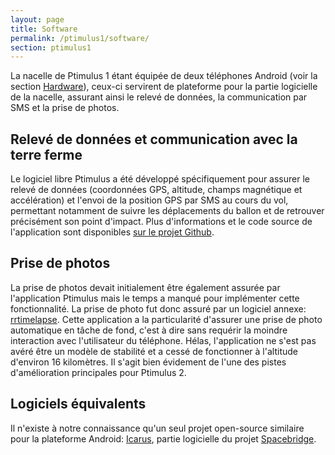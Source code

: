 ```yaml
---
layout: page
title: Software
permalink: /ptimulus1/software/
section: ptimulus1
---
```


La nacelle de Ptimulus 1 étant équipée de deux téléphones Android (voir la section [Hardware](/ptimulus1/hardware/)), ceux-ci servirent de plateforme pour la partie logicielle de la nacelle, assurant ainsi 
le relevé de données, la communication par SMS et la prise de photos.

## Relevé de données et communication avec la terre ferme
Le logiciel libre Ptimulus a été développé spécifiquement pour assurer le relevé de données (coordonnées GPS, altitude, champs magnétique et accélération) et l'envoi de la position GPS par SMS au cours du vol, permettant notamment de suivre les déplacements du ballon et de retrouver précisément son point d'impact. Plus d'informations et le code source de l'application sont disponibles <a href="https://github.com/NicolasFrd/Ptimulus">sur le projet Github</a>.

## Prise de photos

La prise de photos devait initialement être également assurée par l'application Ptimulus mais le temps a manqué pour implémenter cette fonctionnalité. 
La prise de photo fut donc assuré par un logiciel annexe: <a href="https://code.google.com/p/rrtimelapse/">rrtimelapse</a>.
Cette application a la particularité d'assurer une prise de photo automatique en tâche de fond, c'est à dire sans requérir la moindre interaction avec l'utilisateur du téléphone.
Hélas, l'application ne s'est pas avéré être un modèle de stabilité et a cessé de fonctionner à l'altitude d'environ 16 kilomètres. 
Il s'agit bien évidement de l'une des pistes d'amélioration principales pour Ptimulus 2.

## Logiciels équivalents

Il n'existe à notre connaissance qu'un seul projet open-source similaire pour la plateforme Android: <a href="https://www.noisebridge.net/wiki/icarus">Icarus</a>, partie logicielle du projet [Spacebridge](https://www.noisebridge.net/wiki/spacebridge).
